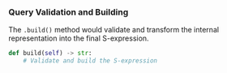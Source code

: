 ### Query Validation and Building

The `.build()` method would validate and transform the internal representation into the final S-expression.

```python
def build(self) -> str:
    # Validate and build the S-expression
```

